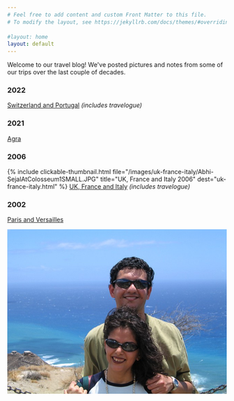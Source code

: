 ```yaml
---
# Feel free to add content and custom Front Matter to this file.
# To modify the layout, see https://jekyllrb.com/docs/themes/#overriding-theme-defaults

#layout: home
layout: default
---
```


Welcome to our travel blog! We've posted pictures and notes from some of our trips over the last couple of decades.

### 2022
[Switzerland and Portugal](switzerland-portugal.md) _(includes travelogue)_

### 2021
[Agra](agra.md)

### 2006
{% include clickable-thumbnail.html file="/images/uk-france-italy/Abhi-SejalAtColosseum1SMALL.JPG" title="UK, France and Italy 2006" dest="uk-france-italy.html" %}
[UK, France and Italy](uk-france-italy.md) _(includes travelogue)_

### 2002
[Paris and Versailles](paris.md)

![Welcome picture](/images/AbhiSejalOnDiamondHeadSMALL.jpg)
